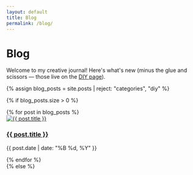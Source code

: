 ```yaml
---
layout: default
title: Blog
permalink: /blog/
---
```


# Blog

Welcome to my creative journal! Here's what's new (minus the glue and scissors — those live on the [DIY page](/diy/)).

{% assign blog_posts = site.posts | reject: "categories", "diy" %}

{% if blog_posts.size > 0 %}
<div class="post-grid">
  {% for post in blog_posts %}
    <div class="post-card">
      <a href="{{ post.url }}">
        <img src="{{ post.featured_image }}" alt="{{ post.title }}" loading="lazy">
        <h3>{{ post.title }}</h3>
      </a>
      <p class="post-date">{{ post.date | date: "%B %d, %Y" }}</p>
    </div>
  {% endfor %}
</div>
{% else %}
<p>
